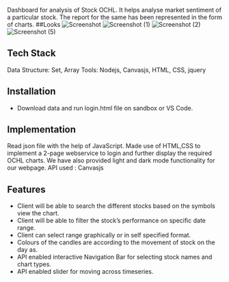 Dashboard for analysis of Stock OCHL. It helps analyse market sentiment of a particular stock. The report for the same has been represented in the form of charts.
##Looks
![Screenshot](https://user-images.githubusercontent.com/59207745/132656983-47519e52-e463-4732-b1e6-8cc9aafe14b0.png)
![Screenshot (1)](https://user-images.githubusercontent.com/59207745/132657010-f4003490-f108-4456-af1c-dcd0de7a6f94.png)
![Screenshot (2)](https://user-images.githubusercontent.com/59207745/132657039-3afc272c-2070-45d1-b55f-c470260591ed.png)
![Screenshot (5)](https://user-images.githubusercontent.com/59207745/132657060-2c067ebf-c7e3-4ac1-9bb8-488d9bbc508b.png)



## Tech Stack
Data Structure: Set, Array
Tools: Nodejs, Canvasjs, HTML, CSS, jquery

  
## Installation

- Download data and run login.html file on sandbox or VS Code.


## Implementation 


Read json file with the help of JavaScript.
Made use of HTML,CSS to implement a 2-page webservice to login and further display the required OCHL charts.
We have also provided light and dark mode functionality for our webpage.
API used : Canvasjs 


    
## Features

- Client will be able to search the different stocks based on the symbols view the chart.
- Client will be able to filter the stock’s performance on specific date range. 
- Client can select range graphically or in self specified format.
- Colours of the candles are according to the movement of stock on the day as.
- API enabled interactive Navigation Bar for selecting stock names and chart types.
- API enabled slider for moving across timeseries. 









  
